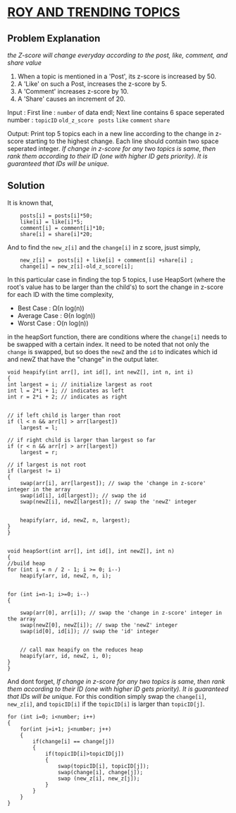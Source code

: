 # [ROY AND TRENDING TOPICS](https://www.hackerearth.com/practice/data-structures/trees/heapspriority-queues/practice-problems/algorithm/roy-and-trending-topics-1/)

## Problem Explanation 
*the Z-score will change everyday according to the post, like, comment, and share value*

1. When a topic is mentioned in a 'Post', its z-score is increased by 50.
2. A 'Like' on such a Post, increases the z-score by 5.
3. A 'Comment' increases z-score by 10.
4. A 'Share' causes an increment of 20.

Input : 
First line : `number` of data
endl; 
Next line contains 6 space seperated number : `topicID`   `old_z_score `  `posts`  `like`  `comment`  `share`

Output: 
Print top 5 topics each in a new line according to the change in z-score starting to the highest change.
Each line should contain two space seperated integer. 
*If change in z-score for any two topics is same, then rank them according to their ID (one with higher ID gets priority). It is guaranteed that IDs will be unique.*

## Solution 

It is known that, 

        posts[i] = posts[i]*50;
        like[i] = like[i]*5;
        comment[i] = comment[i]*10;
        share[i] = share[i]*20;
And to find the `new_z[i]` and the `change[i]` in z score, jsust simply,

        new_z[i] =  posts[i] + like[i] + comment[i] +share[i] ;
        change[i] = new_z[i]-old_z_score[i];
               
In this particular case in finding the top 5 topics,  I use HeapSort (where the root's value has to be larger than the child's) to sort the change in z-score for each ID with the time complexity, 
- Best Case : Ω(n log(n))
- Average Case : Θ(n log(n))
- Worst Case : O(n log(n))
	
in the heapSort function, there are conditions where the `change[i]` needs to be swapped with a certain index. It need to be noted that not only the `change` is swapped, but so does the  `newZ` and the `id` to indicates which id and newZ that have the "change" in the output later. 
    
    void heapify(int arr[], int id[], int newZ[], int n, int i)
    {
    int largest = i; // initialize largest as root
    int l = 2*i + 1; // indicates as left
    int r = 2*i + 2; // indicates as right


    // if left child is larger than root
    if (l < n && arr[l] > arr[largest])
        largest = l;

    // if right child is larger than largest so far
    if (r < n && arr[r] > arr[largest])
        largest = r;

    // if largest is not root
    if (largest != i)
    {
        swap(arr[i], arr[largest]); // swap the 'change in z-score' integer in the array
        swap(id[i], id[largest]); // swap the id
        swap(newZ[i], newZ[largest]); // swap the 'newZ' integer


        heapify(arr, id, newZ, n, largest);
    }
    }


    void heapSort(int arr[], int id[], int newZ[], int n)
    {
    //build heap
    for (int i = n / 2 - 1; i >= 0; i--)
        heapify(arr, id, newZ, n, i);


    for (int i=n-1; i>=0; i--)
    {

        swap(arr[0], arr[i]); // swap the 'change in z-score' integer in the array
        swap(newZ[0], newZ[i]); // swap the 'newZ' integer
        swap(id[0], id[i]); // swap the 'id' integer


        // call max heapify on the reduces heap
        heapify(arr, id, newZ, i, 0);
    }
    }
 
And dont forget, *If change in z-score for any two topics is same, then rank them according to their ID (one with higher ID gets priority). It is guaranteed that IDs will be unique.* For this condition simply swap the `change[i]`, `new_z[i]`, and `topicID[i]` if the  `topicID[i]` is larger than `topicID[j]`.
    
    for (int i=0; i<number; i++)
    {
        for(int j=i+1; j<number; j++)
        {
            if(change[i] == change[j])
            {
                if(topicID[i]>topicID[j])
                {
                    swap(topicID[i], topicID[j]);
                    swap(change[i], change[j]);
                    swap (new_z[i], new_z[j]);
                }
            }
        }
    }
